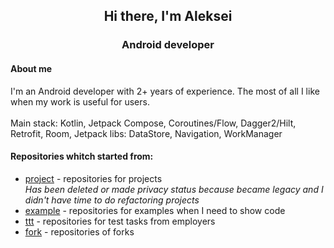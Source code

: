 <h2 align = "center">Hi there, I'm Aleksei</h2>
</hr>
<h3 align = "center">Android developer</h2>

<h4>About me</h4>
<div>I'm an Android developer with 2+ years of experience. The most of all I like when my work is useful for users.</div>
</br>
<div>Main stack: Kotlin, Jetpack Compose, Coroutines/Flow, Dagger2/Hilt, Retrofit, Room, Jetpack libs: DataStore, Navigation, WorkManager</div>

<h4>Repositories whitch started from:</h4>
<ul>
   <li>
    <div><a href="https://github.com/MarDSoul?tab=repositories&q=project&type=&language=&sort=">project</a> - repositories for projects</div>
    <div><i>Has been deleted or made privacy status because became legacy and I didn't have time to do refactoring projects</i></div>
  </li>
  <li>
    <div><a href="https://github.com/MarDSoul?tab=repositories&q=example&type=&language=&sort=">example</a> - repositories for examples when I need to show code</div>
  </li>
  <li>
    <div><a href="https://github.com/MarDSoul?tab=repositories&q=ttt&type=&language=&sort=">ttt</a> - repositories for test tasks from employers</div>
  </li>
  <li>
    <div><a href="https://github.com/MarDSoul?tab=repositories&q=fork&type=&language=&sort=">fork</a> - repositories of forks</div>
  </li>
</ul>



<!--
**MarDSoul/MarDSoul** is a ✨ _special_ ✨ repository because its `README.md` (this file) appears on your GitHub profile.

Here are some ideas to get you started:

- 🔭 I’m currently working on ...
- 🌱 I’m currently learning ...
- 👯 I’m looking to collaborate on ...
- 🤔 I’m looking for help with ...
- 💬 Ask me about ...
- 📫 How to reach me: ...
- 😄 Pronouns: ...
- ⚡ Fun fact: ...
-->
